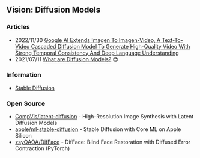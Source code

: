 ## Vision: Diffusion Models


### Articles
- 2022/11/30 [Google AI Extends Imagen To Imagen-Video, A Text-To-Video Cascaded Diffusion Model To Generate High-Quality Video With Strong Temporal Consistency And Deep Language Understanding](https://www.marktechpost.com/2022/11/30/google-ai-extends-imagen-to-imagen-video-a-text-to-video-cascaded-diffusion-model-to-generate-high-quality-video-with-strong-temporal-consistency-and-deep-language-understanding/)
- 2021/07/11 [What are Diffusion Models?](https://lilianweng.github.io/posts/2021-07-11-diffusion-models/) 😍


### Information
- [Stable Diffusion](https://en.wikipedia.org/wiki/Stable_Diffusion)


### Open Source
- [CompVis/latent-diffusion](https://github.com/CompVis/latent-diffusion) - High-Resolution Image Synthesis with Latent Diffusion Models
- [apple/ml-stable-diffusion](https://github.com/apple/ml-stable-diffusion) - Stable Diffusion with Core ML on Apple Silicon
- [zsyOAOA/DifFace](https://github.com/zsyOAOA/DifFace) - DifFace: Blind Face Restoration with Diffused Error Contraction (PyTorch)

